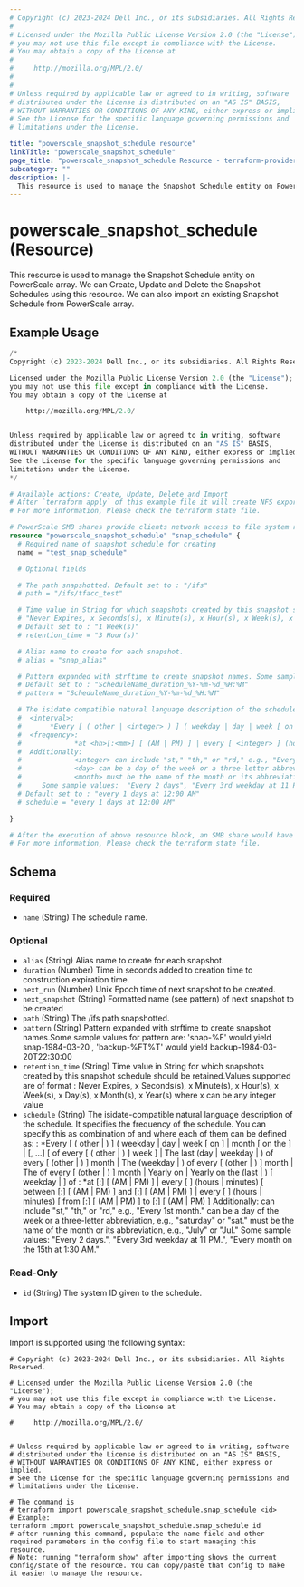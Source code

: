 ```yaml
---
# Copyright (c) 2023-2024 Dell Inc., or its subsidiaries. All Rights Reserved.
#
# Licensed under the Mozilla Public License Version 2.0 (the "License");
# you may not use this file except in compliance with the License.
# You may obtain a copy of the License at
#
#     http://mozilla.org/MPL/2.0/
#
#
# Unless required by applicable law or agreed to in writing, software
# distributed under the License is distributed on an "AS IS" BASIS,
# WITHOUT WARRANTIES OR CONDITIONS OF ANY KIND, either express or implied.
# See the License for the specific language governing permissions and
# limitations under the License.

title: "powerscale_snapshot_schedule resource"
linkTitle: "powerscale_snapshot_schedule"
page_title: "powerscale_snapshot_schedule Resource - terraform-provider-powerscale"
subcategory: ""
description: |-
  This resource is used to manage the Snapshot Schedule entity on PowerScale array. We can Create, Update and Delete the Snapshot Schedules using this resource. We can also import an existing Snapshot Schedule from PowerScale array.
---
```


# powerscale_snapshot_schedule (Resource)

This resource is used to manage the Snapshot Schedule entity on PowerScale array. We can Create, Update and Delete the Snapshot Schedules using this resource. We can also import an existing Snapshot Schedule from PowerScale array.


## Example Usage

```terraform
/*
Copyright (c) 2023-2024 Dell Inc., or its subsidiaries. All Rights Reserved.

Licensed under the Mozilla Public License Version 2.0 (the "License");
you may not use this file except in compliance with the License.
You may obtain a copy of the License at

    http://mozilla.org/MPL/2.0/


Unless required by applicable law or agreed to in writing, software
distributed under the License is distributed on an "AS IS" BASIS,
WITHOUT WARRANTIES OR CONDITIONS OF ANY KIND, either express or implied.
See the License for the specific language governing permissions and
limitations under the License.
*/

# Available actions: Create, Update, Delete and Import
# After `terraform apply` of this example file it will create NFS export on specified paths on the PowerScale Array.
# For more information, Please check the terraform state file.

# PowerScale SMB shares provide clients network access to file system resources on the cluster
resource "powerscale_snapshot_schedule" "snap_schedule" {
  # Required name of snapshot schedule for creating
  name = "test_snap_schedule"

  # Optional fields

  # The path snapshotted. Default set to : "/ifs"
  # path = "/ifs/tfacc_test"

  # Time value in String for which snapshots created by this snapshot schedule should be retained. Values supported are of format : 
  # "Never Expires, x Seconds(s), x Minute(s), x Hour(s), x Week(s), x Day(s), x Month(s), x Year(s) where x can be any integer value.
  # Default set to : "1 Week(s)"
  # retention_time = "3 Hour(s)" 

  # Alias name to create for each snapshot.
  # alias = "snap_alias"

  # Pattern expanded with strftime to create snapshot names. Some sample values for pattern are: 'snap-%F' would yield snap-1984-03-20 , 'backup-%FT%T' would yield backup-1984-03-20T22:30:00".
  # Default set to : "ScheduleName_duration_%Y-%m-%d_%H:%M"
  # pattern = "ScheduleName_duration_%Y-%m-%d_%H:%M"

  # The isidate compatible natural language description of the schedule.It specifies the frequency of the schedule.You can specify this as combination of <interval> and <frequency> where each of them can be defined as:  
  #  <interval>:
  # 	  *Every [ ( other | <integer> ) ] ( weekday | day | week [ on <day>] | month [ on the <integer> ] | <day>[, ...] [ of every [ ( other | <integer> ) ] week ] | The last (day | weekday | <day>) of every [ (other | <integer>) ] month | The <integer> (weekday | <day>) of every [ (other | <integer>) ] month | The <integer> of every [ (other | <integer>) ] month | Yearly on <month> <integer> | Yearly on the (last | <integer>) [ weekday | <day> ] of <month>
  #  <frequency>:
  # 			*at <hh>[:<mm>] [ (AM | PM) ] | every [ <integer> ] (hours | minutes) [ between <hh>[:<mm>] [ (AM | PM) ] and <hh>[:<mm>] [ (AM | PM) ] | every [ <integer> ] (hours | minutes) [ from <hh>[:<mm>] [ (AM | PM) ] to <hh>[:<mm>] [ (AM | PM) ]
  #  Additionally:
  # 			<integer> can include "st," "th," or "rd," e.g., "Every 1st month."
  # 			<day> can be a day of the week or a three-letter abbreviation, e.g., "saturday" or "sat."
  # 			<month> must be the name of the month or its abbreviation, e.g., "July" or "Jul."
  # 	Some sample values:  "Every 2 days", "Every 3rd weekday at 11 PM", "Every month on the 15th at 1:30 AM"`
  # Default set to : "every 1 days at 12:00 AM"
  # schedule = "every 1 days at 12:00 AM"

}

# After the execution of above resource block, an SMB share would have been created on the PowerScale array.
# For more information, Please check the terraform state file.
```

<!-- schema generated by tfplugindocs -->
## Schema

### Required

- `name` (String) The schedule name.

### Optional

- `alias` (String) Alias name to create for each snapshot.
- `duration` (Number) Time in seconds added to creation time to construction expiration time.
- `next_run` (Number) Unix Epoch time of next snapshot to be created.
- `next_snapshot` (String) Formatted name (see pattern) of next snapshot to be created
- `path` (String) The /ifs path snapshotted.
- `pattern` (String) Pattern expanded with strftime to create snapshot names.Some sample values for pattern are: 'snap-%F' would yield snap-1984-03-20 , 'backup-%FT%T' would yield backup-1984-03-20T22:30:00
- `retention_time` (String) Time value in String for which snapshots created by this snapshot schedule should be retained.Values supported are of format : Never Expires, x Seconds(s), x Minute(s), x Hour(s), x Week(s), x Day(s), x Month(s), x Year(s) where x can be any integer value
- `schedule` (String) The isidate-compatible natural language description of the schedule. It specifies the frequency of the schedule. You can specify this as combination of <interval> and <frequency> where each of them can be defined as: 
				<interval>:
					*Every [ ( other | <integer> ) ] ( weekday | day | week [ on <day>] | month [ on the <integer> ] | <day>[, ...] [ of every [ ( other | <integer> ) ] week ] | The last (day | weekday | <day>) of every [ (other | <integer>) ] month | The <integer> (weekday | <day>) of every [ (other | <integer>) ] month | The <integer> of every [ (other | <integer>) ] month | Yearly on <month> <integer> | Yearly on the (last | <integer>) [ weekday | <day> ] of <month>
				<frequency>:
					*at <hh>[:<mm>] [ (AM | PM) ] | every [ <integer> ] (hours | minutes) [ between <hh>[:<mm>] [ (AM | PM) ] and <hh>[:<mm>] [ (AM | PM) ] | every [ <integer> ] (hours | minutes) [ from <hh>[:<mm>] [ (AM | PM) ] to <hh>[:<mm>] [ (AM | PM) ]
				Additionally:
					<integer> can include "st," "th," or "rd," e.g., "Every 1st month."
					<day> can be a day of the week or a three-letter abbreviation, e.g., "saturday" or "sat."
					<month> must be the name of the month or its abbreviation, e.g., "July" or "Jul."
				Some sample values:  "Every 2 days.", "Every 3rd weekday at 11 PM.", "Every month on the 15th at 1:30 AM."

### Read-Only

- `id` (String) The system ID given to the schedule.

## Import

Import is supported using the following syntax:

```shell
# Copyright (c) 2023-2024 Dell Inc., or its subsidiaries. All Rights Reserved.

# Licensed under the Mozilla Public License Version 2.0 (the "License");
# you may not use this file except in compliance with the License.
# You may obtain a copy of the License at

#     http://mozilla.org/MPL/2.0/


# Unless required by applicable law or agreed to in writing, software
# distributed under the License is distributed on an "AS IS" BASIS,
# WITHOUT WARRANTIES OR CONDITIONS OF ANY KIND, either express or implied.
# See the License for the specific language governing permissions and
# limitations under the License.

# The command is
# terraform import powerscale_snapshot_schedule.snap_schedule <id>
# Example:
terraform import powerscale_snapshot_schedule.snap_schedule id
# after running this command, populate the name field and other required parameters in the config file to start managing this resource.
# Note: running "terraform show" after importing shows the current config/state of the resource. You can copy/paste that config to make it easier to manage the resource.
```